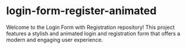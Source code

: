 # login-form-register-animated
Welcome to the Login Form with Registration repository! This project features a stylish and animated login and registration form that offers a modern and engaging user experience.
